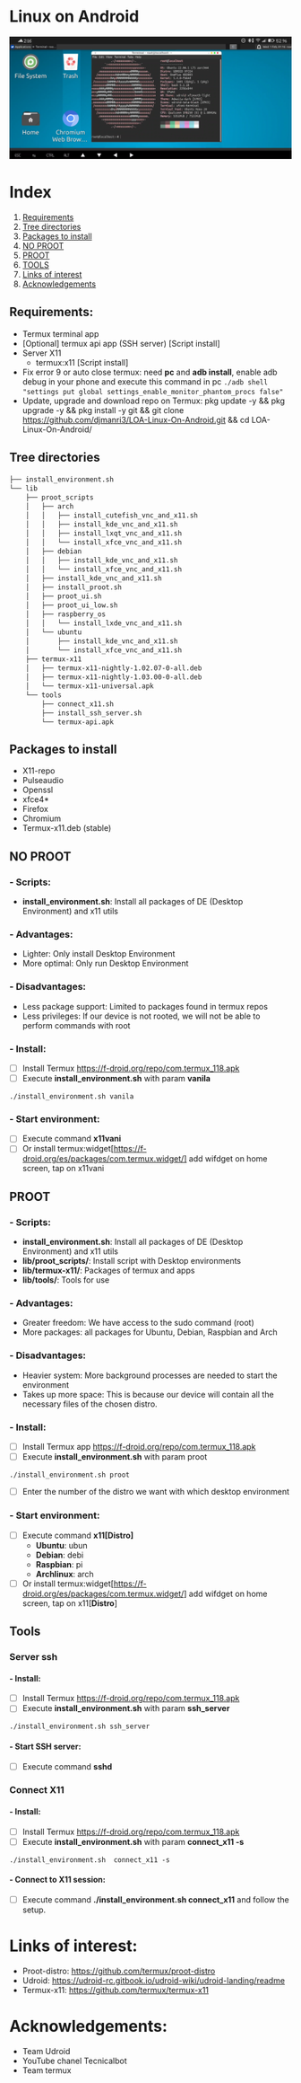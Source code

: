 # Linux on Android

![Screenshot](Linux_on_Android2.png)

# Index
1. [Requirements](#id1)
2. [Tree directories](#id2)
3. [Packages to install](#id3)
4. [NO PROOT](#id4)
5. [PROOT](#id5)
6. [TOOLS](#id6)
7. [Links of interest](#id7)
8. [Acknowledgements](#id8)

## Requirements: <a name="id1"></a>
- Termux terminal app
- [Optional] termux api app (SSH server) [Script install]
- Server X11
    - termux:x11 [Script install]
- Fix error 9 or auto close termux: need **pc** and **adb install**, enable adb debug in your phone and execute this command in pc
``` ./adb shell "settings put global settings_enable_monitor_phantom_procs false" ```
- Update, upgrade and download repo on Termux: pkg update -y && pkg upgrade -y && pkg install -y git && git clone https://github.com/djmanri3/LOA-Linux-On-Android.git && cd LOA-Linux-On-Android/

## Tree directories <a name="id2"></a>
```
├── install_environment.sh
└── lib
    ├── proot_scripts
    │   ├── arch
    │   │   ├── install_cutefish_vnc_and_x11.sh
    │   │   ├── install_kde_vnc_and_x11.sh
    │   │   ├── install_lxqt_vnc_and_x11.sh
    │   │   └── install_xfce_vnc_and_x11.sh
    │   ├── debian
    │   │   ├── install_kde_vnc_and_x11.sh
    │   │   └── install_xfce_vnc_and_x11.sh
    │   ├── install_kde_vnc_and_x11.sh
    │   ├── install_proot.sh
    │   ├── proot_ui.sh
    │   ├── proot_ui_low.sh
    │   ├── raspberry_os
    │   │   └── install_lxde_vnc_and_x11.sh
    │   └── ubuntu
    │       ├── install_kde_vnc_and_x11.sh
    │       └── install_xfce_vnc_and_x11.sh
    ├── termux-x11
    │   ├── termux-x11-nightly-1.02.07-0-all.deb
    │   ├── termux-x11-nightly-1.03.00-0-all.deb
    │   └── termux-x11-universal.apk
    └── tools
        ├── connect_x11.sh
        ├── install_ssh_server.sh
        └── termux-api.apk
```

## Packages to install  <a name="id3"></a>
- X11-repo
- Pulseaudio
- Openssl
- xfce4*
- Firefox
- Chromium
- Termux-x11.deb (stable)

## NO PROOT  <a name="id4"></a>
### - Scripts:
- **install_environment.sh**: Install all packages of DE (Desktop Environment) and x11 utils

### - Advantages:
- Lighter: Only install Desktop Environment
- More optimal: Only run Desktop Environment

### - Disadvantages:
- Less package support: Limited to packages found in termux repos
- Less privileges: If our device is not rooted, we will not be able to perform commands with root

### - Install:
- [ ] Install Termux https://f-droid.org/repo/com.termux_118.apk
- [ ] Execute **install_environment.sh** with param **vanila**
```
./install_environment.sh vanila
```

### - Start environment:
- [ ] Execute command **x11vani**
- [ ] Or install termux:widget[https://f-droid.org/es/packages/com.termux.widget/] add wifdget on home screen, tap on x11vani

## PROOT  <a name="id5"></a>
### - Scripts:
- **install_environment.sh**: Install all packages of DE (Desktop Environment) and x11 utils
- **lib/proot_scripts/**: Install script with Desktop environments
- **lib/termux-x11/**: Packages of termux and apps
- **lib/tools/**: Tools for use

### - Advantages:
- Greater freedom: We have access to the sudo command (root)
- More packages: all packages for Ubuntu, Debian, Raspbian and Arch

### - Disadvantages:
- Heavier system: More background processes are needed to start the environment
- Takes up more space: This is because our device will contain all the necessary files of the chosen distro.

### - Install:

- [ ] Install Termux app https://f-droid.org/repo/com.termux_118.apk
- [ ] Execute **install_environment.sh** with param proot
```
./install_environment.sh proot
```
- [ ] Enter the number of the distro we want with which desktop environment

### - Start environment:
- [ ] Execute command **x11[Distro]**
    - **Ubuntu**: ubun
    - **Debian**: debi
    - **Raspbian**: pi
    - **Archlinux**: arch
- [ ] Or install termux:widget[https://f-droid.org/es/packages/com.termux.widget/] add wifdget on home screen, tap on x11[**Distro**]

## Tools  <a name="id6"></a>
### Server ssh
#### - Install:
- [ ] Install Termux https://f-droid.org/repo/com.termux_118.apk
- [ ] Execute **install_environment.sh** with param **ssh_server**
```
./install_environment.sh ssh_server
```

#### - Start SSH server:
- [ ] Execute command **sshd**

### Connect X11
#### - Install:
- [ ] Install Termux https://f-droid.org/repo/com.termux_118.apk
- [ ] Execute **install_environment.sh** with param **connect_x11 -s**
```
./install_environment.sh  connect_x11 -s
```

#### - Connect to X11 session:
- [ ] Execute command **./install_environment.sh  connect_x11** and follow the setup.

# Links of interest:  <a name="id7"></a>
- Proot-distro: https://github.com/termux/proot-distro
- Udroid: https://udroid-rc.gitbook.io/udroid-wiki/udroid-landing/readme
- Termux-x11: https://github.com/termux/termux-x11

# Acknowledgements:  <a name="id8"></a>
- Team Udroid
- YouTube chanel Tecnicalbot
- Team termux

